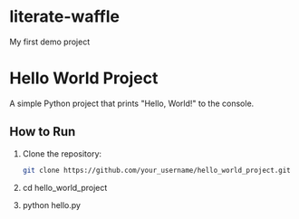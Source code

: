 # literate-waffle
My first demo project

# Hello World Project

A simple Python project that prints "Hello, World!" to the console.

## How to Run

1. Clone the repository:
   ```bash
   git clone https://github.com/your_username/hello_world_project.git

2. cd hello_world_project

3. python hello.py



